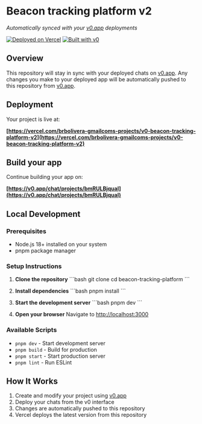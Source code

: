 # Beacon tracking platform v2

*Automatically synced with your [v0.app](https://v0.app) deployments*

[![Deployed on Vercel](https://img.shields.io/badge/Deployed%20on-Vercel-black?style=for-the-badge&logo=vercel)](https://vercel.com/brbolivera-gmailcoms-projects/v0-beacon-tracking-platform-v2)
[![Built with v0](https://img.shields.io/badge/Built%20with-v0.app-black?style=for-the-badge)](https://v0.app/chat/projects/bmRULBjqual)

## Overview

This repository will stay in sync with your deployed chats on [v0.app](https://v0.app).
Any changes you make to your deployed app will be automatically pushed to this repository from [v0.app](https://v0.app).

## Deployment

Your project is live at:

**[https://vercel.com/brbolivera-gmailcoms-projects/v0-beacon-tracking-platform-v2](https://vercel.com/brbolivera-gmailcoms-projects/v0-beacon-tracking-platform-v2)**

## Build your app

Continue building your app on:

**[https://v0.app/chat/projects/bmRULBjqual](https://v0.app/chat/projects/bmRULBjqual)**

## Local Development

### Prerequisites

- Node.js 18+ installed on your system
- pnpm package manager

### Setup Instructions

1. **Clone the repository**
   \`\`\`bash
   git clone <repository-url>
   cd beacon-tracking-platform
   \`\`\`

2. **Install dependencies**
   \`\`\`bash
   pnpm install
   \`\`\`

3. **Start the development server**
   \`\`\`bash
   pnpm dev
   \`\`\`

4. **Open your browser**
   Navigate to [http://localhost:3000](http://localhost:3000)

### Available Scripts

- `pnpm dev` - Start development server
- `pnpm build` - Build for production
- `pnpm start` - Start production server
- `pnpm lint` - Run ESLint

## How It Works

1. Create and modify your project using [v0.app](https://v0.app)
2. Deploy your chats from the v0 interface
3. Changes are automatically pushed to this repository
4. Vercel deploys the latest version from this repository
